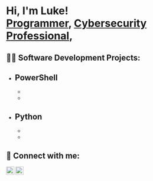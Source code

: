 <h1>Hi, I'm Luke! <br/><a href="https://github.com/Lukembou">Programmer</a>, <a href="https://www.linkedin.com/in/luke-boudreaux-4b2913249/">Cybersecurity Professional</a>, 

<h2>👨‍💻 Software Development Projects:</h2>

- <b>PowerShell</b>
  - 
  - 
  - 
- <b>Python</b>
  -
  -
  -

<h2> 🤳 Connect with me:</h2>

[<img align="left" alt="LukeBoudreaux| LinkedIn" width="22px" src="https://cdn.jsdelivr.net/npm/simple-icons@v3/icons/linkedin.svg" />][linkedin]
[<img align="left" alt="LukeBoudreaux | Instagram" width="22px" src="https://cdn.jsdelivr.net/npm/simple-icons@v3/icons/instagram.svg" />][instagram]

[twitter]: https://twitter.com/joshmadakor
[youtube]: https://www.youtube.com/c/joshmadakor
[instagram]: https://www.instagram.com/joshmadakor/
[linkedin]: https://www.linkedin.com/in/luke-boudreaux-4b2913249/
